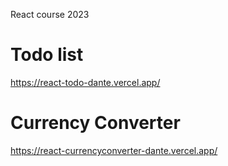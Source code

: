 React course 2023
# Todo list 
https://react-todo-dante.vercel.app/

# Currency Converter
https://react-currencyconverter-dante.vercel.app/


